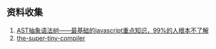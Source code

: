 ## 资料收集

1. [AST抽象语法树——最基础的javascript重点知识，99%的人根本不了解](https://segmentfault.com/a/1190000016231512)
2. [the-super-tiny-compiler](https://github.com/jamiebuilds/the-super-tiny-compiler)